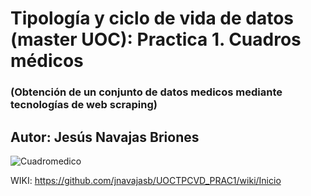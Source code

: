 # Tipología y ciclo de vida de datos (master UOC): Practica 1. Cuadros médicos
### (Obtención de un conjunto de datos medicos mediante tecnologías de web scraping)
## Autor: Jesús Navajas Briones
![Cuadromedico](https://encrypted-tbn0.gstatic.com/images?q=tbn:ANd9GcQowzLXO5U7rf0WsIQgJRj1GvLQMK1sVFdWTumUDKfv_6Y8O5tSdw)

WIKI: https://github.com/jnavajasb/UOCTPCVD_PRAC1/wiki/Inicio


